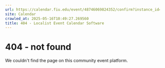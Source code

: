 ```yaml
---
url: https://calendar.fiu.edu/event/48746069824352/confirm?instance_id=48746069830500&return=https%3A%2F%2Fcalendar.fiu.edu%2Ffiu_in_dc_328
site: Calendar
crawled_at: 2025-05-16T10:49:27.269560
title: 404 - Localist Event Calendar Software
---
```


# 404 - not found
We couldn't find the page on this community event platform.
